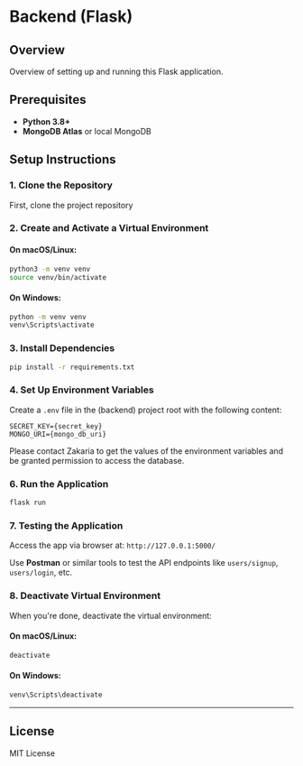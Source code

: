 
# Backend (Flask)

## Overview
Overview of setting up and running this Flask application.

## Prerequisites
- **Python 3.8+**
- **MongoDB Atlas** or local MongoDB

## Setup Instructions

### 1. Clone the Repository
First, clone the project repository

### 2. Create and Activate a Virtual Environment
#### On macOS/Linux:
```bash
python3 -m venv venv
source venv/bin/activate
```

#### On Windows:
```bash
python -m venv venv
venv\Scripts\activate
```

### 3. Install Dependencies
```bash
pip install -r requirements.txt
```

### 4. Set Up Environment Variables
Create a `.env` file in the (backend) project root with the following content:

```env
SECRET_KEY={secret_key}
MONGO_URI={mongo_db_uri}
```
Please contact Zakaria to get the values of the environment variables and be granted permission to access the database.

### 6. Run the Application

```bash
flask run
```

### 7. Testing the Application
Access the app via browser at: `http://127.0.0.1:5000/`

Use **Postman** or similar tools to test the API endpoints like `users/signup`, `users/login`, etc.

### 8. Deactivate Virtual Environment
When you're done, deactivate the virtual environment:

#### On macOS/Linux:
```bash
deactivate
```

#### On Windows:
```bash
venv\Scripts\deactivate
```

---

## License
MIT License
